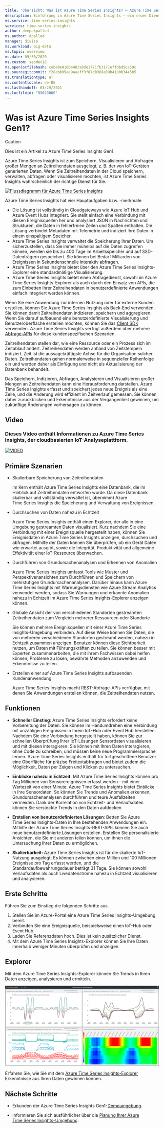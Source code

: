 ```yaml
---
title: 'Übersicht: Was ist Azure Time Series Insights? – Azure Time Series Insights | Microsoft-Dokumentation'
description: Einführung in Azure Time Series Insights – ein neuer Dienst für die Analyse von Zeitreihendaten sowie für IoT-Lösungen.
ms.service: time-series-insights
services: time-series-insights
author: deepakpalled
ms.author: dpalled
manager: diviso
ms.workload: big-data
ms.topic: overview
ms.date: 09/30/2020
ms.custom: seodec18
ms.openlocfilehash: cebe0e018b4483a9de1771fb3171effbbd5ca59c
ms.sourcegitcommit: f28ebb95ae9aaaff3f87d8388a09b41e0b3445b5
ms.translationtype: HT
ms.contentlocale: de-DE
ms.lasthandoff: 03/29/2021
ms.locfileid: "95020060"
---
```

# <a name="what-is-azure-time-series-insights-gen1"></a>Was ist Azure Time Series Insights Gen1?

> [!CAUTION]
> Dies ist ein Artikel zu Azure Time Series Insights Gen1.

Azure Time Series Insights ist zum Speichern, Visualisieren und Abfragen großer Mengen an Zeitreihendaten ausgelegt, z. B. der von IoT-Geräten generierten Daten. Wenn Sie Zeitreihendaten in der Cloud speichern, verwalten, abfragen oder visualisieren möchten, ist Azure Time Series Insights wahrscheinlich der richtige Dienst für Sie.

[![Flussdiagramm für Azure Time Series Insights](media/overview/time-series-insights-flowchart.png)](media/overview/time-series-insights-flowchart.png#lightbox)

Azure Time Series Insights hat vier Hauptaufgaben bzw. -merkmale:

- Die Lösung ist vollständig in Cloudgateways wie Azure IoT Hub und Azure Event Hubs integriert. Sie stellt einfach eine Verbindung mit diesen Ereignisquellen her und analysiert JSON in Nachrichten und Strukturen, die Daten in fehlerfreien Zeilen und Spalten enthalten. Die Lösung verbindet Metadaten mit Telemetrie und indiziert Ihre Daten in einem einspaltigem Speicher.
- Azure Time Series Insights verwaltet die Speicherung Ihrer Daten. Um sicherzustellen, dass Sie immer mühelos auf die Daten zugreifen können, werden sie bis zu 400 Tage im Arbeitsspeicher und auf SSD-Datenträgern gespeichert. Sie können bei Bedarf Milliarden von Ereignissen in Sekundenschnelle interaktiv abfragen.
- Azure Time Series Insights bietet über den Azure Time Series Insights-Explorer eine standardmäßige Visualisierung.
- Azure Time Series Insights bietet einen Abfragedienst, sowohl im Azure Time Series Insights-Explorer als auch durch den Einsatz von APIs, die zum Einbetten Ihrer Zeitreihendaten in benutzerdefinierte Anwendungen einfach integriert werden können.

Wenn Sie eine Anwendung zur internen Nutzung oder für externe Kunden erstellen, können Sie Azure Time Series Insights als Back-End verwenden. Sie können damit Zeitreihendaten indizieren, speichern und aggregieren. Wenn Sie darauf aufbauend eine benutzerdefinierte Visualisierung und Benutzeroberfläche erstellen möchten, können Sie das [Client SDK](https://github.com/microsoft/tsiclient/blob/master/docs/API.md) verwenden. Azure Time Series Insights verfügt außerdem über mehrere [Abfrage-APIs](./concepts-json-flattening-escaping-rules.md) für diese kundenspezifischen Szenarien.

Zeitreihendaten stellen dar, wie eine Ressource oder ein Prozess sich im Zeitablauf ändert. Zeitreihendaten werden anhand von Zeitstempeln indiziert. Zeit ist die aussagekräftigste Achse für die Organisation solcher Daten. Zeitreihendaten gehen normalerweise in sequenzieller Reihenfolge ein und werden daher als Einfügung und nicht als Aktualisierung der Datenbank behandelt.

Das Speichern, Indizieren, Abfragen, Analysieren und Visualisieren großer Mengen an Zeitreihendaten kann eine Herausforderung darstellen.
Azure Time Series Insights erfasst und speichert jedes neue Ereignis als eine Zeile, und die Änderung wird effizient im Zeitverlauf gemessen. Sie können daher zurückblicken und Erkenntnisse aus der Vergangenheit gewinnen, um zukünftige Änderungen vorhersagen zu können.

## <a name="video"></a>Video

### <a name="learn-more-about-azure-time-series-insights-the-cloud-based-iot-analytics-platformbr"></a>Dieses Video enthält Informationen zu Azure Time Series Insights, der cloudbasierten IoT-Analyseplattform.</br>

[![VIDEO](https://img.youtube.com/vi/GaARrFfjoss/0.jpg)](https://www.youtube.com/watch?v=GaARrFfjoss)

## <a name="primary-scenarios"></a>Primäre Szenarien

- Skalierbare Speicherung von Zeitreihendaten

   Im Kern enthält Azure Time Series Insights eine Datenbank, die im Hinblick auf Zeitreihendaten entworfen wurde. Da diese Datenbank skalierbar und vollständig verwaltet ist, übernimmt Azure Time Series Insights die Speicherung und Verwaltung von Ereignissen.

- Durchsuchen von Daten nahezu in Echtzeit

   Azure Time Series Insights enthält einen Explorer, der alle in eine Umgebung gestreamten Daten visualisiert. Kurz nachdem Sie eine Verbindung mit einer Ereignisquelle hergestellt haben, können Sie Ereignisdaten in Azure Time Series Insights anzeigen, durchsuchen und abfragen. Mithilfe der Daten können Sie überprüfen, ob ein Gerät Daten wie erwartet ausgibt, sowie die Integrität, Produktivität und allgemeine Effektivität einer IoT-Ressource überwachen.

- Durchführen von Grundursachenanalysen und Erkennen von Anomalien

   Azure Time Series Insights umfasst Tools wie Muster und Perspektivenansichten zum Durchführen und Speichern von mehrstufigen Grundursachenanalysen. Darüber hinaus kann Azure Time Series Insights mit Warnungsdiensten wie Azure Stream Analytics verwendet werden, sodass Sie Warnungen und erkannte Anomalien nahezu in Echtzeit im Azure Time Series Insights-Explorer anzeigen können.

- Globale Ansicht der von verschiedenen Standorten gestreamten Zeitreihendaten zum Vergleich mehrerer Ressourcen oder Standorte

   Sie können mehrere Ereignisquellen mit einer Azure Time Series Insights-Umgebung verbinden. Auf diese Weise können Sie Daten, die von mehreren verschiedenen Standorten gestreamt werden, nahezu in Echtzeit zusammen anzeigen. Benutzer können diese Sichtbarkeit nutzen, um Daten mit Führungskräften zu teilen. Sie können besser mit Experten zusammenarbeiten, die mit ihrem Fachwissen dabei helfen können, Probleme zu lösen, bewährte Methoden anzuwenden und Erkenntnisse zu teilen.

- Erstellen einer auf Azure Time Series Insights aufbauenden Kundenanwendung

   Azure Time Series Insights macht REST-Abfrage-APIs verfügbar, mit denen Sie Anwendungen erstellen können, die Zeitreihendaten nutzen.

## <a name="capabilities"></a>Funktionen

- **Schneller Einstieg**: Azure Time Series Insights erfordert keine Vorbereitung der Daten. Sie können im Handumdrehen eine Verbindung mit unzähligen Ereignissen in Ihrem IoT-Hub oder Event Hub herstellen. Nachdem Sie eine Verbindung hergestellt haben, können Sie zur schnellen Überprüfung Ihrer IoT-Lösungen Sensordaten visualisieren und mit diesen interagieren. Sie können mit Ihren Daten interagieren, ohne Code zu schreiben, und müssen keine neue Programmiersprache lernen. Azure Time Series Insights enthält für fortgeschrittene Benutzer eine Oberfläche für präzise Freitextabfragen und bietet zudem die Möglichkeit, Daten per Zeigen und Klicken zu untersuchen.

- **Einblicke nahezu in Echtzeit**: Mit Azure Time Series Insights können pro Tag Millionen von Sensorereignissen erfasst werden – mit einer Wartezeit von einer Minute. Azure Time Series Insights bietet Einblicke in Ihre Sensordaten. So können Sie Trends und Anomalien erkennen, Grundursachenanalysen durchführen und teure Ausfallzeiten vermeiden. Dank der Korrelation von Echtzeit- und Verlaufsdaten können Sie versteckte Trends in den Daten aufdecken.

- **Erstellen von benutzerdefinierten Lösungen**: Betten Sie Azure Time Series Insights-Daten in Ihre bestehenden Anwendungen ein. Mithilfe der Azure Time Series Insights-REST-APIs können Sie auch neue benutzerdefinierte Lösungen erstellen. Erstellen Sie personalisierte Ansichten, die Sie mit anderen teilen können, um ihnen die Untersuchung Ihrer Daten zu ermöglichen.

- **Skalierbarkeit:** Azure Time Series Insights ist für die skalierte IoT-Nutzung ausgelegt. Es können zwischen einer Million und 100 Millionen Ereignisse pro Tag erfasst werden, und die Standardaufbewahrungsdauer beträgt 31 Tage. Sie können sowohl Verlaufsdaten als auch Livedatenströme nahezu in Echtzeit visualisieren und analysieren.

## <a name="get-started"></a>Erste Schritte

Führen Sie zum Einstieg die folgenden Schritte aus.

1. Stellen Sie im Azure-Portal eine Azure Time Series Insights-Umgebung bereit.
1. Verbinden Sie eine Ereignisquelle, beispielsweise einen IoT-Hub oder Event Hub.
1. Laden Sie Referenzdaten hoch. Dies ist kein zusätzlicher Dienst.
1. Mit dem Azure Time Series Insights-Explorer können Sie Ihre Daten innerhalb weniger Minuten überprüfen und anzeigen.

## <a name="explorer"></a>Explorer

Mit dem Azure Time Series Insights-Explorer können Sie Trends in Ihren Daten anzeigen, analysieren und ermitteln.

![Azure Time Series Insights-Explorer](media/overview/time-series-insights-explorer-panel.png)

Erfahren Sie, wie Sie mit dem [Azure Time Series Insights-Explorer](time-series-insights-explorer.md) Erkenntnisse aus Ihren Daten gewinnen können.

## <a name="next-steps"></a>Nächste Schritte

- Erkunden der Azure Time Series Insights Gen1-[Demoumgebung](./time-series-quickstart.md).

- Informieren Sie sich ausführlicher über die [Planung Ihrer Azure Time Series Insights-Umgebung](time-series-insights-environment-planning.md).